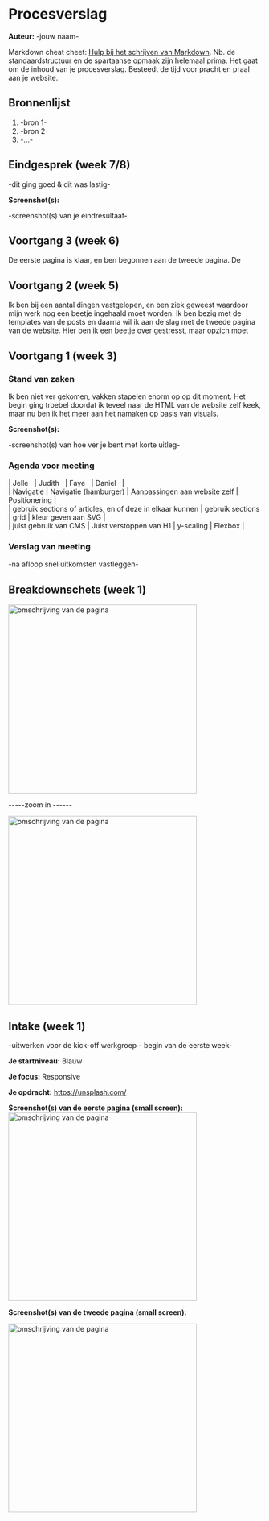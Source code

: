 # Procesverslag
**Auteur:** -jouw naam-

Markdown cheat cheet: [Hulp bij het schrijven van Markdown](https://github.com/adam-p/markdown-here/wiki/Markdown-Cheatsheet). Nb. de standaardstructuur en de spartaanse opmaak zijn helemaal prima. Het gaat om de inhoud van je procesverslag. Besteedt de tijd voor pracht en praal aan je website.



## Bronnenlijst
1. -bron 1-
2. -bron 2-
3. -...-



## Eindgesprek (week 7/8)

-dit ging goed & dit was lastig-

**Screenshot(s):**

-screenshot(s) van je eindresultaat-



## Voortgang 3 (week 6)

De eerste pagina is klaar, en ben begonnen aan de tweede pagina. De



## Voortgang 2 (week 5)

Ik ben bij een aantal dingen vastgelopen, en ben ziek geweest waardoor mijn werk nog een beetje ingehaald moet worden. Ik ben bezig met de templates van de posts en daarna wil ik aan de slag met de tweede pagina van de website. Hier ben ik een beetje over gestresst, maar opzich moet 



## Voortgang 1 (week 3)

### Stand van zaken

Ik ben niet ver gekomen, vakken stapelen enorm op op dit moment. Het begin ging troebel doordat ik teveel naar de HTML van de website zelf keek, maar nu ben ik het meer aan het namaken op basis van visuals. 

**Screenshot(s):**

-screenshot(s) van hoe ver je bent met korte uitleg-

### Agenda voor meeting

|    Jelle    &nbsp;    | Judith        &nbsp;     | Faye       &nbsp;  | Daniel   &nbsp;        |</br>
| Navigatie      | Navigatie (hamburger)            | Aanpassingen aan website zelf         | Positionering            |</br>
| gebruik sections of articles, en of deze in elkaar kunnen  | gebruik sections   | grid   | kleur geven aan SVG | </br>
| juist gebruik van CMS | Juist verstoppen van H1 |   y-scaling   | Flexbox          |

### Verslag van meeting

-na afloop snel uitkomsten vastleggen-



## Breakdownschets (week 1)

<img src="images/Group 3.png" width="375px" alt="omschrijving van de pagina">
 
 -----zoom in ------

<img src="images/Group 4.png" width="375px" alt="omschrijving van de pagina">


## Intake (week 1)
-uitwerken voor de kick-off werkgroep - begin van de eerste week-

**Je startniveau:** Blauw

**Je focus:** Responsive

**Je opdracht:** https://unsplash.com/ 

**Screenshot(s) van de eerste pagina (small screen):**
<img src="images/Eerste pagina.png" width="375px" alt="omschrijving van de pagina">


**Screenshot(s) van de tweede pagina (small screen):**

<img src="images/tweede pagina.png" width="375px" alt="omschrijving van de pagina">

